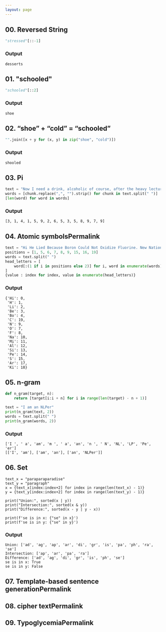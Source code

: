 ```yaml
---
layout: page
---
```


## 00. Reversed String

```python
"stressed"[::-1]
```

### Output

```text
desserts
```

## 01. "schooled"

```python
"schooled"[::2]
```

### Output

```text
shoe
```

## 02. “shoe” + “cold” = “schooled”

```python
"".join([x + y for (x, y) in zip("shoe", "cold")])
```

### Output

```text
shooled
```

## 03. Pi

```python
text = "Now I need a drink, alcoholic of course, after the heavy lectures involving quantum mechanics"
words = [chunk.replace(",", "").strip() for chunk in text.split(" ")]
[len(word) for word in words]
```

### Output

```text
[3, 1, 4, 1, 5, 9, 2, 6, 5, 3, 5, 8, 9, 7, 9]
```

## 04. Atomic symbolsPermalink

```python
text = "Hi He Lied Because Boron Could Not Oxidize Fluorine. New Nations Might Also Sign Peace Security Clause. Arthur King Can"
positions = [1, 5, 6, 7, 8, 9, 15, 16, 19]
words = text.split(" ")
head_letters = [
    word[:(1 if i in positions else 2)] for i, word in enumerate(words)
]
{value : index for index, value in enumerate(head_letters)}
```

### Output

```text
{'Hi': 0,
 'H': 1,
 'Li': 2,
 'Be': 3,
 'Bo': 4,
 'C': 19,
 'N': 9,
 'O': 7,
 'F': 8,
 'Na': 10,
 'Mi': 11,
 'Al': 12,
 'Si': 13,
 'Pe': 14,
 'S': 15,
 'Ar': 17,
 'Ki': 18}
```

## 05. n-gram

```python
def n_gram(target, n):
    return [target[i:i + n] for i in range(len(target) - n + 1)]

text = "I am an NLPer"
print(n_gram(text, 2))
words = text.split(" ")
print(n_gram(words, 2))
```

### Output

```text
['I ', ' a', 'am', 'm ', ' a', 'an', 'n ', ' N', 'NL', 'LP', 'Pe', 'er']
[['I', 'am'], ['am', 'an'], ['an', 'NLPer']]
```

## 06. Set

```text
text_x = "paraparaparadise"
text_y = "paragraph"
x = {text_x[index:index+2] for index in range(len(text_x) - 1)}
y = {text_y[index:index+2] for index in range(len(text_y) - 1)}

print("Union:", sorted(x | y))
print("Intersection:", sorted(x & y))
print("Difference:", sorted(x - y | y - x))

print(f'se is in x: {"se" in x}')
print(f'se is in y: {"se" in y}')
```

### Output

```text
Union: ['ad', 'ag', 'ap', 'ar', 'di', 'gr', 'is', 'pa', 'ph', 'ra', 'se']
Intersection: ['ap', 'ar', 'pa', 'ra']
Difference: ['ad', 'ag', 'di', 'gr', 'is', 'ph', 'se']
se is in x: True
se is in y: False
```

## 07. Template-based sentence generationPermalink



## 08. cipher textPermalink



## 09. TypoglycemiaPermalink
